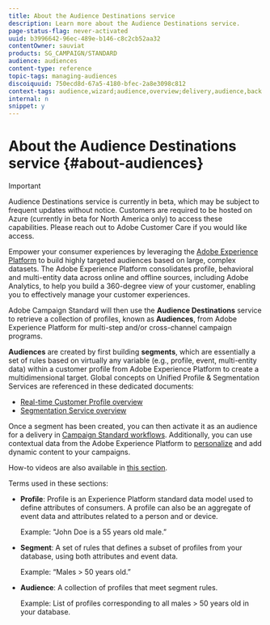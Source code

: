 ```yaml
---
title: About the Audience Destinations service
description: Learn more about the Audience Destinations service.
page-status-flag: never-activated
uuid: b3996642-96ec-489e-b146-c8c2cb52aa32
contentOwner: sauviat
products: SG_CAMPAIGN/STANDARD
audience: audiences
content-type: reference
topic-tags: managing-audiences
discoiquuid: 750ecd8d-67a5-4180-bfec-2a8e3098c812
context-tags: audience,wizard;audience,overview;delivery,audience,back
internal: n
snippet: y
---
```


# About the Audience Destinations service {#about-audiences}

>[!IMPORTANT]
>
>Audience Destinations service is currently in beta, which may be subject to frequent updates without notice. Customers are required to be hosted on Azure (currently in beta for North America only) to access these capabilities. Please reach out to Adobe Customer Care if you would like access.

Empower your consumer experiences by leveraging the [Adobe Experience Platform](https://docs.adobe.com/content/help/en/experience-platform/landing/home.html) to build highly targeted audiences based on large, complex datasets. The Adobe Experience Platform consolidates profile, behavioral and multi-entity data across online and offline sources, including Adobe Analytics, to help you build a 360-degree view of your customer, enabling you to effectively manage your customer experiences.

Adobe Campaign Standard will then use the **Audience Destinations** service to retrieve a collection of profiles, known as **Audiences**, from Adobe Experience Platform for multi-step and/or cross-channel campaign programs.

**Audiences** are created by first building **segments**, which are essentially a set of rules based on virtually any variable (e.g., profile, event, multi-entity data) within a customer profile from Adobe Experience Platform to create a multidimensional target. Global concepts on Unified Profile & Segmentation Services are referenced in these dedicated documents:

* [Real-time Customer Profile overview](https://docs.adobe.com/content/help/en/experience-platform/profile/home.html)
* [Segmentation Service overview](https://docs.adobe.com/content/help/en/experience-platform/segmentation/home.html)

Once a segment has been created, you can then activate it as an audience for a delivery in [Campaign Standard workflows](../../automating/using/aep-targeting-audiences.md). Additionally, you can use contextual data from the Adobe Experience Platform to [personalize](../../automating/using/aep-personalizing-campaigns.md) and add dynamic content to your campaigns.

How-to videos are also available in [this section](https://docs.adobe.com/content/help/en/campaign-learn/campaign-standard-tutorials/profiles-and-audiences/audience-destinations/audience-destinations-overview.html).

Terms used in these sections:

* **Profile**: Profile is an Experience Platform standard data model used to define attributes of consumers. A profile can also be an aggregate of event data and attributes related to a person and or device.

    Example: "John Doe is a 55 years old male.”

* **Segment**: A set of rules that defines a subset of profiles from your database, using both attributes and event data.

    Example: “Males > 50 years old.”

* **Audience**: A collection of profiles that meet segment rules.

    Example: List of profiles corresponding to all males > 50 years old in your database.

